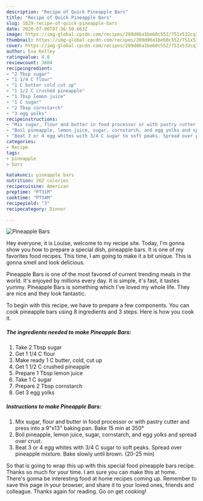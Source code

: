 ```yaml
---
description: "Recipe of Quick Pineapple Bars"
title: "Recipe of Quick Pineapple Bars"
slug: 1629-recipe-of-quick-pineapple-bars
date: 2020-07-06T07:56:50.663Z
image: https://img-global.cpcdn.com/recipes/289d06a1be60c552/751x532cq70/pineapple-bars-recipe-main-photo.jpg
thumbnail: https://img-global.cpcdn.com/recipes/289d06a1be60c552/751x532cq70/pineapple-bars-recipe-main-photo.jpg
cover: https://img-global.cpcdn.com/recipes/289d06a1be60c552/751x532cq70/pineapple-bars-recipe-main-photo.jpg
author: Eva Kelley
ratingvalue: 4.8
reviewcount: 3804
recipeingredient:
- "2 Tbsp sugar"
- "1 1/4 C flour"
- "1 C butter cold cut up"
- "1 1/2 C crushed pineapple"
- "1 Tbsp lemon juice"
- "1 C sugar"
- "2 Tbsp cornstarch"
- "3 egg yolks"
recipeinstructions:
- "Mix sugar, flour and butter in food processor or with pastry cutter and press into a 9&#34;x13&#34; baking pan. Bake 15 min at 350°"
- "Boil pineapple, lemon juice, sugar, cornstarch, and egg yolks and spread over crust."
- "Beat 3 or 4 egg whites with 3/4 C sugar to soft peaks. Spread over pineapple mixture. Bake slowly until brown. (20-25 min)"
categories:
- Recipe
tags:
- pineapple
- bars

katakunci: pineapple bars 
nutrition: 262 calories
recipecuisine: American
preptime: "PT31M"
cooktime: "PT34M"
recipeyield: "3"
recipecategory: Dinner

---
```



![Pineapple Bars](https://img-global.cpcdn.com/recipes/289d06a1be60c552/751x532cq70/pineapple-bars-recipe-main-photo.jpg)

Hey everyone, it is Louise, welcome to my recipe site. Today, I'm gonna show you how to prepare a special dish, pineapple bars. It is one of my favorites food recipes. This time, I am going to make it a bit unique. This is gonna smell and look delicious.

Pineapple Bars is one of the most favored of current trending meals in the world. It's enjoyed by millions every day. It is simple, it's fast, it tastes yummy. Pineapple Bars is something which I've loved my whole life. They are nice and they look fantastic.




To begin with this recipe, we have to prepare a few components. You can cook pineapple bars using 8 ingredients and 3 steps. Here is how you cook it.

<!--inarticleads1-->

##### The ingredients needed to make Pineapple Bars:

1. Take 2 Tbsp sugar
1. Get 1 1/4 C flour
1. Make ready 1 C butter, cold, cut up
1. Get 1 1/2 C crushed pineapple
1. Prepare 1 Tbsp lemon juice
1. Take 1 C sugar
1. Prepare 2 Tbsp cornstarch
1. Get 3 egg yolks




<!--inarticleads2-->

##### Instructions to make Pineapple Bars:

1. Mix sugar, flour and butter in food processor or with pastry cutter and press into a 9&#34;x13&#34; baking pan. Bake 15 min at 350°
1. Boil pineapple, lemon juice, sugar, cornstarch, and egg yolks and spread over crust.
1. Beat 3 or 4 egg whites with 3/4 C sugar to soft peaks. Spread over pineapple mixture. Bake slowly until brown. (20-25 min)




So that is going to wrap this up with this special food pineapple bars recipe. Thanks so much for your time. I am sure you can make this at home. There's gonna be interesting food at home recipes coming up. Remember to save this page in your browser, and share it to your loved ones, friends and colleague. Thanks again for reading. Go on get cooking!
